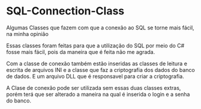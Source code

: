 # SQL-Connection-Class
Algumas Classes que fazem com que a conexão ao SQL se torne mais fácil, na minha opinião

Essas classes foram feitas para que a utilização do SQL por meio do C# fosse mais fácil, pois da maneira que é feita não me agrada.

Com a classe de conexão também estão inseridas as classes de leitura e escrita de arquivos INI e a classe que faz a criptografia dos dados do banco de dados.
E um arquivo DLL que é responsavel para criar a criptografia.

A Clase de conexão pode ser utilizada sem essas duas classes extras, porém terá que ser alterado a maneira na qual é inserida o login e a senha do banco.
